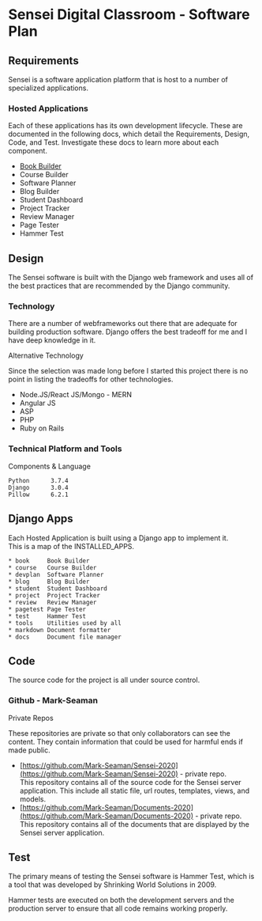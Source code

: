 # Sensei Digital Classroom - Software Plan

## Requirements

Sensei is a software application platform that is host to a number of specialized applications.


### Hosted Applications

Each of these applications has its own development lifecycle.  These are documented in the
following docs, which detail the Requirements, Design, Code, and Test. Investigate these
docs to learn more about each component.

* [Book Builder](BookBuilder.md)
* Course Builder
* Software Planner
* Blog Builder
* Student Dashboard
* Project Tracker
* Review Manager
* Page Tester
* Hammer Test


## Design

The Sensei software is built with the Django web framework and uses all of the best 
practices that are recommended by the Django community.


### Technology

There are a number of webframeworks out there that are adequate for building production
software.  Django offers the best tradeoff for me and I have deep knowledge in it.

Alternative Technology

Since the selection was made long before I started this project there is no point in
listing the tradeoffs for other technologies.

* Node.JS/React JS/Mongo - MERN
* Angular JS
* ASP
* PHP
* Ruby on Rails


### Technical Platform and Tools

Components & Language

    Python      3.7.4
    Django      3.0.4
    Pillow      6.2.1
    

## Django Apps

Each Hosted Application is built using a Django app to implement it.  
This is a map of the INSTALLED_APPS.

    * book     Book Builder
    * course   Course Builder
    * devplan  Software Planner
    * blog     Blog Builder
    * student  Student Dashboard
    * project  Project Tracker
    * review   Review Manager
    * pagetest Page Tester
    * test     Hammer Test
    * tools    Utilities used by all
    * markdown Document formatter
    * docs     Document file manager
    
    
## Code

The source code for the project is all under source control.

### Github - Mark-Seaman

Private Repos

These repositories are private so that only collaborators can see the content.  They contain
information that could be used for harmful ends if made public.

* [https://github.com/Mark-Seaman/Sensei-2020](https://github.com/Mark-Seaman/Sensei-2020) - private repo.  
This repository contains all of the source code for the Sensei server application.
This include all static file, url routes, templates, views, and models.
* [https://github.com/Mark-Seaman/Documents-2020](https://github.com/Mark-Seaman/Documents-2020) - private repo.  
This repository contains all of the documents that are displayed by
the Sensei server application.



## Test

The primary means of testing the Sensei software is Hammer Test, which is a tool that was
developed by Shrinking World Solutions in 2009.

Hammer tests are executed on both the development servers and the production server to ensure
that all code remains working properly.

